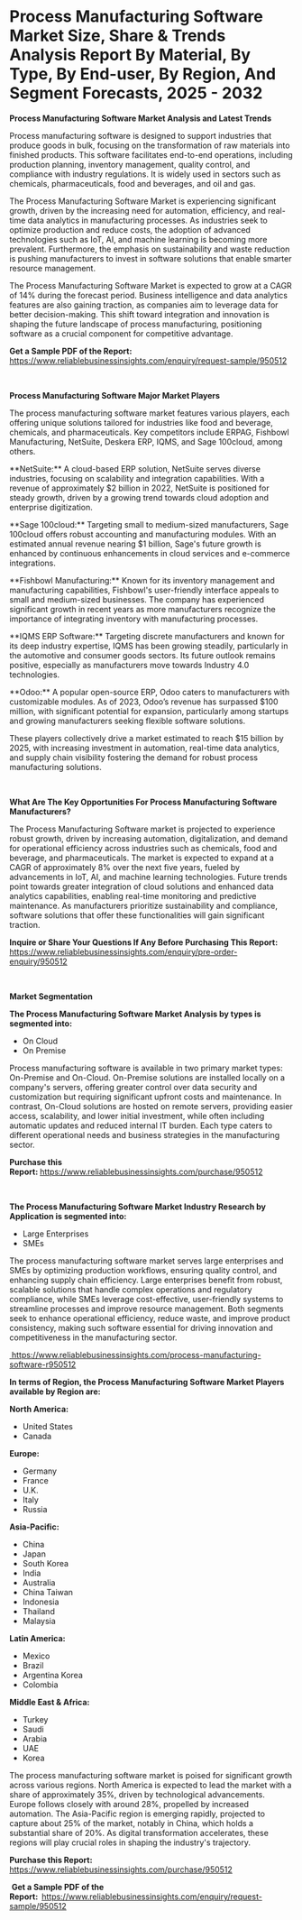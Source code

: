 <p><h1>Process Manufacturing Software Market Size, Share & Trends Analysis Report By Material, By Type, By End-user, By Region, And Segment Forecasts, 2025 - 2032</h1></p><p><strong>Process Manufacturing Software Market Analysis and Latest Trends</strong></p>
<p><p>Process manufacturing software is designed to support industries that produce goods in bulk, focusing on the transformation of raw materials into finished products. This software facilitates end-to-end operations, including production planning, inventory management, quality control, and compliance with industry regulations. It is widely used in sectors such as chemicals, pharmaceuticals, food and beverages, and oil and gas.</p><p>The Process Manufacturing Software Market is experiencing significant growth, driven by the increasing need for automation, efficiency, and real-time data analytics in manufacturing processes. As industries seek to optimize production and reduce costs, the adoption of advanced technologies such as IoT, AI, and machine learning is becoming more prevalent. Furthermore, the emphasis on sustainability and waste reduction is pushing manufacturers to invest in software solutions that enable smarter resource management.</p><p>The Process Manufacturing Software Market is expected to grow at a CAGR of 14% during the forecast period. Business intelligence and data analytics features are also gaining traction, as companies aim to leverage data for better decision-making. This shift toward integration and innovation is shaping the future landscape of process manufacturing, positioning software as a crucial component for competitive advantage.</p></p>
<p><strong>Get a Sample PDF of the Report:&nbsp;</strong> <a href="https://www.reliablebusinessinsights.com/enquiry/request-sample/950512?utm_campaign=2723&utm_medium=2&utm_source=Github&utm_content=ia&utm_term=17042025&utm_id=process-manufacturing-software">https://www.reliablebusinessinsights.com/enquiry/request-sample/950512</a></p>
<p>&nbsp;</p>
<p><strong>Process Manufacturing Software Major Market Players</strong></p>
<p><p>The process manufacturing software market features various players, each offering unique solutions tailored for industries like food and beverage, chemicals, and pharmaceuticals. Key competitors include ERPAG, Fishbowl Manufacturing, NetSuite, Deskera ERP, IQMS, and Sage 100cloud, among others.</p><p>**NetSuite:** A cloud-based ERP solution, NetSuite serves diverse industries, focusing on scalability and integration capabilities. With a revenue of approximately $2 billion in 2022, NetSuite is positioned for steady growth, driven by a growing trend towards cloud adoption and enterprise digitization.</p><p>**Sage 100cloud:** Targeting small to medium-sized manufacturers, Sage 100cloud offers robust accounting and manufacturing modules. With an estimated annual revenue nearing $1 billion, Sage's future growth is enhanced by continuous enhancements in cloud services and e-commerce integrations.</p><p>**Fishbowl Manufacturing:** Known for its inventory management and manufacturing capabilities, Fishbowl's user-friendly interface appeals to small and medium-sized businesses. The company has experienced significant growth in recent years as more manufacturers recognize the importance of integrating inventory with manufacturing processes.</p><p>**IQMS ERP Software:** Targeting discrete manufacturers and known for its deep industry expertise, IQMS has been growing steadily, particularly in the automotive and consumer goods sectors. Its future outlook remains positive, especially as manufacturers move towards Industry 4.0 technologies.</p><p>**Odoo:** A popular open-source ERP, Odoo caters to manufacturers with customizable modules. As of 2023, Odoo’s revenue has surpassed $100 million, with significant potential for expansion, particularly among startups and growing manufacturers seeking flexible software solutions.</p><p>These players collectively drive a market estimated to reach $15 billion by 2025, with increasing investment in automation, real-time data analytics, and supply chain visibility fostering the demand for robust process manufacturing solutions.</p></p>
<p>&nbsp;</p>
<p><strong>What Are The Key Opportunities For Process Manufacturing Software Manufacturers?</strong></p>
<p><p>The Process Manufacturing Software market is projected to experience robust growth, driven by increasing automation, digitalization, and demand for operational efficiency across industries such as chemicals, food and beverage, and pharmaceuticals. The market is expected to expand at a CAGR of approximately 8% over the next five years, fueled by advancements in IoT, AI, and machine learning technologies. Future trends point towards greater integration of cloud solutions and enhanced data analytics capabilities, enabling real-time monitoring and predictive maintenance. As manufacturers prioritize sustainability and compliance, software solutions that offer these functionalities will gain significant traction.</p></p>
<p><strong>Inquire or Share Your Questions If Any Before Purchasing This Report:</strong> <a href="https://www.reliablebusinessinsights.com/enquiry/pre-order-enquiry/950512?utm_campaign=2723&utm_medium=2&utm_source=Github&utm_content=ia&utm_term=17042025&utm_id=process-manufacturing-software">https://www.reliablebusinessinsights.com/enquiry/pre-order-enquiry/950512</a></p>
<p>&nbsp;</p>
<p><strong>Market Segmentation</strong></p>
<p><strong>The Process Manufacturing Software Market Analysis by types is segmented into:</strong></p>
<p><ul><li>On Cloud</li><li>On Premise</li></ul></p>
<p><p>Process manufacturing software is available in two primary market types: On-Premise and On-Cloud. On-Premise solutions are installed locally on a company's servers, offering greater control over data security and customization but requiring significant upfront costs and maintenance. In contrast, On-Cloud solutions are hosted on remote servers, providing easier access, scalability, and lower initial investment, while often including automatic updates and reduced internal IT burden. Each type caters to different operational needs and business strategies in the manufacturing sector.</p></p>
<p><strong>Purchase this Report:&nbsp;</strong><a href="https://www.reliablebusinessinsights.com/purchase/950512?utm_campaign=2723&utm_medium=2&utm_source=Github&utm_content=ia&utm_term=17042025&utm_id=process-manufacturing-software">https://www.reliablebusinessinsights.com/purchase/950512</a></p>
<p>&nbsp;</p>
<p><strong>The Process Manufacturing Software Market Industry Research by Application is segmented into:</strong></p>
<p><ul><li>Large Enterprises</li><li>SMEs</li></ul></p>
<p><p>The process manufacturing software market serves large enterprises and SMEs by optimizing production workflows, ensuring quality control, and enhancing supply chain efficiency. Large enterprises benefit from robust, scalable solutions that handle complex operations and regulatory compliance, while SMEs leverage cost-effective, user-friendly systems to streamline processes and improve resource management. Both segments seek to enhance operational efficiency, reduce waste, and improve product consistency, making such software essential for driving innovation and competitiveness in the manufacturing sector.</p></p>
<p><a href="https://www.reliablebusinessinsights.com/process-manufacturing-software-r950512?utm_campaign=2723&utm_medium=2&utm_source=Github&utm_content=ia&utm_term=17042025&utm_id=process-manufacturing-software">&nbsp;https://www.reliablebusinessinsights.com/process-manufacturing-software-r950512</a></p>
<p><strong>In terms of Region, the Process Manufacturing Software Market Players available by Region are:</strong></p>
<p>
    <p> <strong> North America: </strong>
        <ul>
            <li>United States</li>
            <li>Canada</li>
        </ul>
        </p> 
    <p> <strong> Europe: </strong>
        <ul>
            <li>Germany</li>
            <li>France</li>
            <li>U.K.</li>
            <li>Italy</li>
            <li>Russia</li>
        </ul>
        </p> 
    <p> <strong> Asia-Pacific: </strong>
        <ul>
            <li>China</li>
            <li>Japan</li>
            <li>South Korea</li>
            <li>India</li>
            <li>Australia</li>
            <li>China Taiwan</li>
            <li>Indonesia</li>
            <li>Thailand</li>
            <li>Malaysia</li>
        </ul>
        </p> 
    <p> <strong> Latin America: </strong>
        <ul>
            <li>Mexico</li>
            <li>Brazil</li>
            <li>Argentina Korea</li>
            <li>Colombia</li>
        </ul>
        </p> 
    <p> <strong> Middle East & Africa: </strong>
        <ul>
            <li>Turkey</li>
            <li>Saudi</li>
            <li>Arabia</li>
            <li>UAE</li>
            <li>Korea</li>
        </ul>
    </p>
    </p>
<p><p>The process manufacturing software market is poised for significant growth across various regions. North America is expected to lead the market with a share of approximately 35%, driven by technological advancements. Europe follows closely with around 28%, propelled by increased automation. The Asia-Pacific region is emerging rapidly, projected to capture about 25% of the market, notably in China, which holds a substantial share of 20%. As digital transformation accelerates, these regions will play crucial roles in shaping the industry's trajectory.</p></p>
<p><strong>Purchase this Report: </strong><a href="https://www.reliablebusinessinsights.com/purchase/950512?utm_campaign=2723&utm_medium=2&utm_source=Github&utm_content=ia&utm_term=17042025&utm_id=process-manufacturing-software">https://www.reliablebusinessinsights.com/purchase/950512</a></p>
<p>&nbsp;<strong>Get a Sample PDF of the Report:&nbsp;&nbsp;</strong><a href="https://www.reliablebusinessinsights.com/enquiry/request-sample/950512?utm_campaign=2723&utm_medium=2&utm_source=Github&utm_content=ia&utm_term=17042025&utm_id=process-manufacturing-software">https://www.reliablebusinessinsights.com/enquiry/request-sample/950512</a></p>
<p><strong></strong></p>
<p><p></p><p></p><p></p></p>
